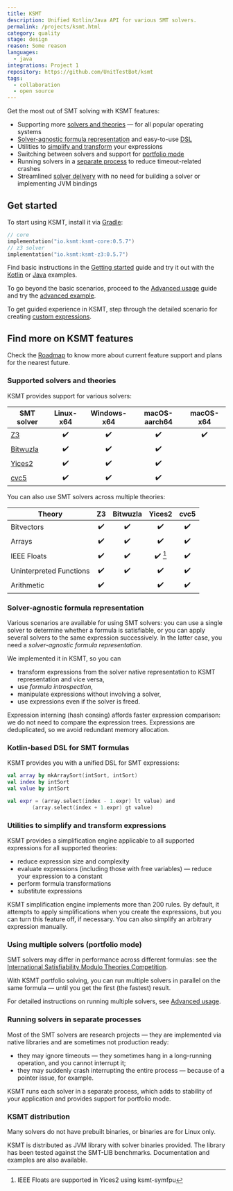 ```yaml
---
title: KSMT
description: Unified Kotlin/Java API for various SMT solvers.
permalink: /projects/ksmt.html
category: quality
stage: design
reason: Some reason
languages:
  - java
integrations: Project 1
repository: https://github.com/UnitTestBot/ksmt
tags:
  - collaboration
  - open source
---
```


Get the most out of SMT solving with KSMT features:
* Supporting more [solvers and theories](#supported-solvers-and-theories) — for all popular operating systems
* [Solver-agnostic formula representation](#solver-agnostic-formula-representation) and easy-to-use [DSL](#kotlin-based-dsl-for-smt-formulas)
* Utilities to [simplify and transform](#utilities-to-simplify-and-transform-expressions) your expressions
* Switching between solvers and support for [portfolio mode](#using-multiple-solvers--portfolio-mode-)
* Running solvers in a [separate process](#running-solvers-in-separate-processes) to reduce timeout-related crashes
* Streamlined [solver delivery](#ksmt-distribution) with no need for building a solver or implementing JVM bindings

## Get started

To start using KSMT, install it via [Gradle](https://gradle.org/):

```kotlin
// core 
implementation("io.ksmt:ksmt-core:0.5.7")
// z3 solver
implementation("io.ksmt:ksmt-z3:0.5.7")
```

Find basic instructions in the [Getting started](docs/getting-started.md) guide and try it out with the 
[Kotlin](examples/src/main/kotlin) or [Java](examples/src/main/java) examples.

To go beyond the basic scenarios, proceed to the [Advanced usage](docs/advanced-usage.md) guide and try the [advanced 
example](/examples/src/main/kotlin/AdvancedExamples.kt).

To get guided experience in KSMT, step through the detailed scenario for creating 
[custom expressions](docs/custom-expressions.md).

## Find more on KSMT features

Check the [Roadmap](https://github.com/UnitTestBot/ksmt/blob/main/Requirements.md) to know more about current
feature support and plans for the nearest future.

### Supported solvers and theories

KSMT provides support for various solvers:

| SMT solver                                       |     Linux-x64      |    Windows-x64     |   macOS-aarch64    |     macOS-x64      |
|--------------------------------------------------|:------------------:|:------------------:|:------------------:|:------------------:|
| [Z3](https://github.com/Z3Prover/z3)             | :heavy_check_mark: | :heavy_check_mark: | :heavy_check_mark: | :heavy_check_mark: |
| [Bitwuzla](https://github.com/bitwuzla/bitwuzla) | :heavy_check_mark: | :heavy_check_mark: | :heavy_check_mark: |                    |
| [Yices2](https://github.com/SRI-CSL/yices2)      | :heavy_check_mark: | :heavy_check_mark: | :heavy_check_mark: |                    |
| [cvc5](https://github.com/cvc5/cvc5)             | :heavy_check_mark: | :heavy_check_mark: | :heavy_check_mark: |                    |

You can also use SMT solvers across multiple theories:

| Theory                  |         Z3         |      Bitwuzla      |         Yices2          |        cvc5        |
|-------------------------|:------------------:|:------------------:|:-----------------------:|:------------------:|
| Bitvectors              | :heavy_check_mark: | :heavy_check_mark: |   :heavy_check_mark:    | :heavy_check_mark: |
| Arrays                  | :heavy_check_mark: | :heavy_check_mark: |   :heavy_check_mark:    | :heavy_check_mark: |
| IEEE Floats             | :heavy_check_mark: | :heavy_check_mark: | :heavy_check_mark: [^1] | :heavy_check_mark: |
| Uninterpreted Functions | :heavy_check_mark: | :heavy_check_mark: |   :heavy_check_mark:    | :heavy_check_mark: |
| Arithmetic              | :heavy_check_mark: |                    |   :heavy_check_mark:    | :heavy_check_mark: |

[^1]: IEEE Floats are supported in Yices2 using ksmt-symfpu 

### Solver-agnostic formula representation

Various scenarios are available for using SMT solvers: you can use a single solver to determine whether a formula is
satisfiable, or you can apply several solvers to the same expression successively. In the latter case, you need a _solver-agnostic formula representation_.

We implemented it in KSMT, so you can
* transform expressions from the solver native representation to KSMT representation and vice versa,
* use _formula introspection_,
* manipulate expressions without involving a solver,
* use expressions even if the solver is freed.

Expression interning (hash consing) affords faster expression comparison: we do not need to compare the expression
trees. Expressions are deduplicated, so we avoid redundant memory allocation.

### Kotlin-based DSL for SMT formulas

KSMT provides you with a unified DSL for SMT expressions:

```kotlin
val array by mkArraySort(intSort, intSort)
val index by intSort
val value by intSort

val expr = (array.select(index - 1.expr) lt value) and
        (array.select(index + 1.expr) gt value)
```

### Utilities to simplify and transform expressions

KSMT provides a simplification engine applicable to all supported expressions for all supported theories:

* reduce expression size and complexity
* evaluate expressions (including those with free variables) — reduce your expression to a constant
* perform formula transformations
* substitute expressions

KSMT simplification engine implements more than 200 rules.
By default, it attempts to apply simplifications when you create the expressions, but you can turn this
feature off, if necessary. You can also simplify an arbitrary expression manually.

### Using multiple solvers (portfolio mode)

SMT solvers may differ in performance across different formulas:
see the [International Satisfiability Modulo Theories Competition](https://smt-comp.github.io/2022/).

With KSMT portfolio solving, you can run multiple solvers in parallel on the same formula — until you get the first
(the fastest) result.

For detailed instructions on running multiple solvers, see [Advanced usage](docs/advanced-usage.md).

### Running solvers in separate processes

Most of the SMT solvers are research projects — they are implemented via native libraries and are sometimes not 
production ready:
* they may ignore timeouts — they sometimes hang in a long-running operation, and you cannot interrupt it;
* they may suddenly crash interrupting the entire process — because of a pointer issue, for example.

KSMT runs each solver in a separate process, which adds to stability of your application and provides support for
portfolio mode.

### KSMT distribution

Many solvers do not have prebuilt binaries, or binaries are for Linux only.

KSMT is distributed as JVM library with solver binaries provided. The library has been tested against the SMT-LIB 
benchmarks. Documentation and examples are also available.
